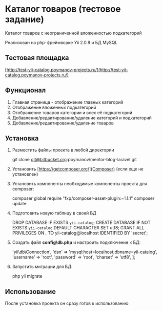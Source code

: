 # Каталог товаров (тестовое задание) #

Каталог товаров с неограниченной вложенностью подкатегорий

Реализован на php-фреймворке Yii 2.0.8 и БД MySQL

## Тестовая площадка ##

[http://test-yii-catalog.poymanov-projects.ru/](http://test-yii-catalog.poymanov-projects.ru/)

## Функционал ##

1. Главная страница - отображение главных категорий
2. Отображение вложенных подкатегорий
3. Отображение товаров категории и всех её подкатегорий
4. Добавление/редактирование/удаление категорий и подкатегорий
5. Добавление/редактирование/удаление товаров


## Установка ##

1) Разместить файлы проекта в любой директории

    git clone git@bitbucket.org:poymanov/mentor-blog-laravel.git
   
2) Установить [https://getcomposer.org/](Composer) (если еще не установлен)

3) Установить компоненты необходимые компоненты проекта для composer:

    composer global require "fxp/composer-asset-plugin:~1.1.1"
    composer update

4) Подготовить новую таблицу в своей БД

    DROP DATABASE IF EXISTS `yii-catalog`;
    CREATE DATABASE IF NOT EXISTS `yii-catalog` DEFAULT CHARACTER SET utf8;
    GRANT ALL PRIVILEGES ON *.* TO yii-catalog@localhost IDENTIFIED BY 'secret';

5) Создать файл **config\db.php** и настроить подключение к БД:

    <?php
    return [
     'class' => 'yii\db\Connection',
     'dsn' => 'mysql:host=localhost;dbname=yii-catalog',
     'username' => 'root',
     'password' => 'root',
     'charset' => 'utf8',
    ];

4) Запустить миграции для БД:

    php yii migrate

## Использование ##

После установка проекта он сразу готов к использованию
